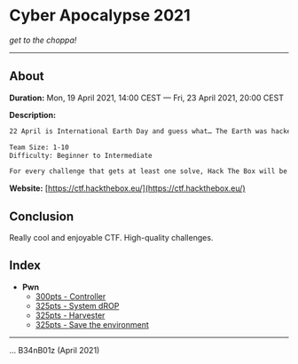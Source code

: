 # Cyber Apocalypse 2021

_get to the choppa!_

---

## About

**Duration:** Mon, 19 April 2021, 14:00 CEST — Fri, 23 April 2021, 20:00 CEST

**Description:**

```txt
22 April is International Earth Day and guess what… The Earth was hacked by malicious extraterrestrials. Their ultimate plan is to seize control of our planet. It’s only you who can save us from this terrible fate.

Team Size: 1-10
Difficulty: Beginner to Intermediate

For every challenge that gets at least one solve, Hack The Box will be making a donation to Code.org. Your goal is to hack as much as possible to help us support Code.org's mission.
```

**Website:** [https://ctf.hackthebox.eu/](https://ctf.hackthebox.eu/)

## Conclusion

Really cool and enjoyable CTF. High-quality challenges.

## Index

* **Pwn**
  * [300pts - Controller](controller/README.md)
  * [325pts - System dROP](system-drop/README.md)
  * [325pts - Harvester](harvester/README.md)
  * [325pts - Save the environment](save-the-environment/README.md)

---

... B34nB01z (April 2021)
